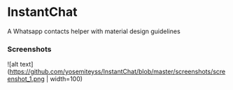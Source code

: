 # InstantChat
A Whatsapp contacts helper with material design guidelines


### Screenshots
![alt text](https://github.com/yosemiteyss/InstantChat/blob/master/screenshots/screenshot_1.png | width=100)
